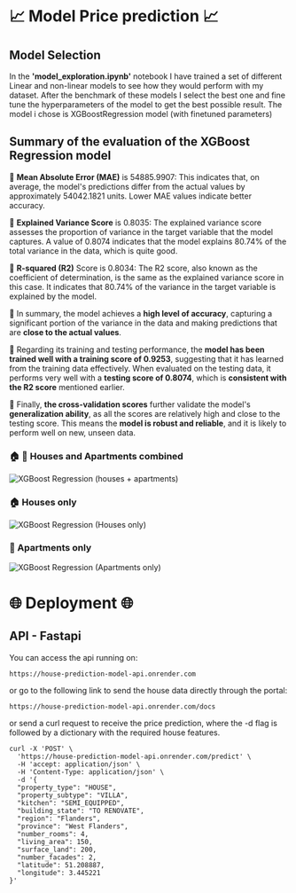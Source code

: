 # :chart_with_upwards_trend: Model Price prediction :chart_with_upwards_trend:

## Model Selection

In the **'model_exploration.ipynb'** notebook I have trained a set of different Linear and non-linear models to see how they would perform with my dataset. After the benchmark of these models I select the best one and fine tune the hyperparameters of the model to get the best possible result. The model i chose is XGBoostRegression model (with finetuned parameters)

## Summary of the evaluation of the XGBoost Regression model

:pushpin: **Mean Absolute Error (MAE)** is 54885.9907: This indicates that, on average, the model's predictions differ from the actual values by approximately 54042.1821 units. Lower MAE values indicate better accuracy.

:pushpin: **Explained Variance Score** is 0.8035: The explained variance score assesses the proportion of variance in the target variable that the model captures. A value of 0.8074 indicates that the model explains 80.74% of the total variance in the data, which is quite good.

:pushpin: **R-squared (R2)** Score is 0.8034: The R2 score, also known as the coefficient of determination, is the same as the explained variance score in this case. It indicates that 80.74% of the variance in the target variable is explained by the model.

:card_index: In summary, the model achieves a **high level of accuracy**, capturing a significant portion of the variance in the data and making predictions that are **close to the actual values**.

:card_index: Regarding its training and testing performance, the **model has been trained well with a training score of 0.9253**, suggesting that it has learned from the training data effectively. When evaluated on the testing data, it performs very well with a **testing score of 0.8074**, which is **consistent with the R2 score** mentioned earlier.

:card_index: Finally, **the cross-validation scores** further validate the model's **generalization ability**, as all the scores are relatively high and close to the testing score. This means the **model is robust and reliable**, and it is likely to perform well on new, unseen data.

### :house: :office: Houses and Apartments combined <br>
![XGBoost Regression (houses + apartments)](https://github.com/nikolaaswillaert/ImmoElizaDataAnalysis/assets/106211266/a84d6536-4d4c-4a7d-921c-8e4bfef38ec8)


### :house: Houses only <br>
![XGBoost Regression (Houses only)](https://github.com/nikolaaswillaert/ImmoElizaDataAnalysis/assets/106211266/6e7f7ac2-cc84-462b-8f85-2cc15ccb5168)

### :office: Apartments only <br>
![XGBoost Regression (Apartments only)](https://github.com/nikolaaswillaert/ImmoElizaDataAnalysis/assets/106211266/c36fcd17-f2e8-445c-8638-5951389dffdf)

# :globe_with_meridians: Deployment :globe_with_meridians:
## API - Fastapi

You can access the api running on:
```
https://house-prediction-model-api.onrender.com
```
or go to the following link to send the house data directly through the portal:
```
https://house-prediction-model-api.onrender.com/docs
```

or send a curl request to receive the price prediction, where the -d flag is followed by a dictionary with the required house features.
```
curl -X 'POST' \
  'https://house-prediction-model-api.onrender.com/predict' \
  -H 'accept: application/json' \
  -H 'Content-Type: application/json' \
  -d '{
  "property_type": "HOUSE",
  "property_subtype": "VILLA",
  "kitchen": "SEMI_EQUIPPED",
  "building_state": "TO RENOVATE",
  "region": "Flanders",
  "province": "West Flanders",
  "number_rooms": 4,
  "living_area": 150,
  "surface_land": 200,
  "number_facades": 2,
  "latitude": 51.208887,
  "longitude": 3.445221
}'
```

